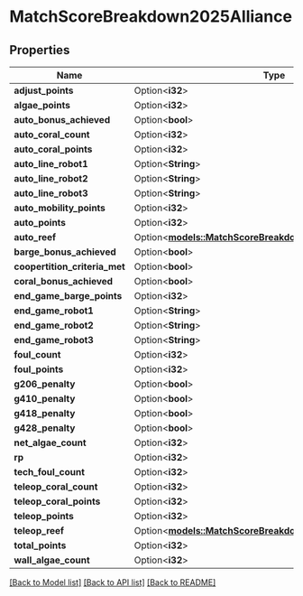 # MatchScoreBreakdown2025Alliance

## Properties

Name | Type | Description | Notes
------------ | ------------- | ------------- | -------------
**adjust_points** | Option<**i32**> |  | [optional]
**algae_points** | Option<**i32**> |  | [optional]
**auto_bonus_achieved** | Option<**bool**> |  | [optional]
**auto_coral_count** | Option<**i32**> |  | [optional]
**auto_coral_points** | Option<**i32**> |  | [optional]
**auto_line_robot1** | Option<**String**> |  | [optional]
**auto_line_robot2** | Option<**String**> |  | [optional]
**auto_line_robot3** | Option<**String**> |  | [optional]
**auto_mobility_points** | Option<**i32**> |  | [optional]
**auto_points** | Option<**i32**> |  | [optional]
**auto_reef** | Option<[**models::MatchScoreBreakdown2025AllianceAutoReef**](Match_Score_Breakdown_2025_Alliance_autoReef.md)> |  | [optional]
**barge_bonus_achieved** | Option<**bool**> |  | [optional]
**coopertition_criteria_met** | Option<**bool**> |  | [optional]
**coral_bonus_achieved** | Option<**bool**> |  | [optional]
**end_game_barge_points** | Option<**i32**> |  | [optional]
**end_game_robot1** | Option<**String**> |  | [optional]
**end_game_robot2** | Option<**String**> |  | [optional]
**end_game_robot3** | Option<**String**> |  | [optional]
**foul_count** | Option<**i32**> |  | [optional]
**foul_points** | Option<**i32**> |  | [optional]
**g206_penalty** | Option<**bool**> |  | [optional]
**g410_penalty** | Option<**bool**> |  | [optional]
**g418_penalty** | Option<**bool**> |  | [optional]
**g428_penalty** | Option<**bool**> |  | [optional]
**net_algae_count** | Option<**i32**> |  | [optional]
**rp** | Option<**i32**> |  | [optional]
**tech_foul_count** | Option<**i32**> |  | [optional]
**teleop_coral_count** | Option<**i32**> |  | [optional]
**teleop_coral_points** | Option<**i32**> |  | [optional]
**teleop_points** | Option<**i32**> |  | [optional]
**teleop_reef** | Option<[**models::MatchScoreBreakdown2025AllianceAutoReef**](Match_Score_Breakdown_2025_Alliance_autoReef.md)> |  | [optional]
**total_points** | Option<**i32**> |  | [optional]
**wall_algae_count** | Option<**i32**> |  | [optional]

[[Back to Model list]](../README.md#documentation-for-models) [[Back to API list]](../README.md#documentation-for-api-endpoints) [[Back to README]](../README.md)


